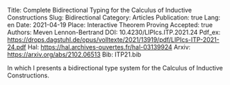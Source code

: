 Title: Complete Bidirectional Typing for the Calculus of Inductive Constructions 
Slug: Bidirectional
Category: Articles
Publication: true
Lang: en
Date: 2021-04-19
Place: Interactive Theorem Proving
Accepted: true
Authors: Meven Lennon-Bertrand
DOI: 10.4230/LIPIcs.ITP.2021.24
Pdf_ex: https://drops.dagstuhl.de/opus/volltexte/2021/13919/pdf/LIPIcs-ITP-2021-24.pdf
Hal: https://hal.archives-ouvertes.fr/hal-03139924
Arxiv: https://arxiv.org/abs/2102.06513
Bib: ITP21.bib

In which I presents a bidirectional type system for the Calculus of Inductive Constructions.

<!-- The key property of this system is its completeness with respect to the usual undirected one, which has been formally proven in Coq as a part of the MetaCoq project.

Although it plays an important role in the ongoing completeness proof of a realistic typing algorithm in MetaCoq, I argue that the interest of bidirectionality is wider,
as it gives insights and structure when trying to prove properties on CIC or design variations and extensions. -->